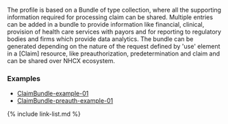 The profile is based on a Bundle of type collection, where all the supporting information required for processing claim can be shared. Multiple entries can be added in a bundle to provide information like financial, clinical, provision of health care services with payors and for reporting to regulatory bodies and firms which provide data analytics. The bundle can be generated depending on the nature of the request defined by 'use' element in a [Claim] resource, like preauthorization, predetermination and claim and can be shared over NHCX ecosystem.

### Examples

- [ClaimBundle-example-01](Bundle-ClaimBundle-example-01.html)
- [ClaimBundle-preauth-example-01](Bundle-ClaimBundle-preauth-example-01.html)


{% include link-list.md %}
